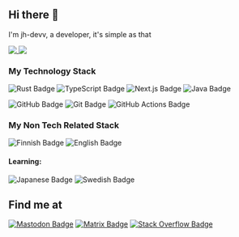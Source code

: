 ## Hi there 👋
I'm jh-devv, a developer, it's simple as that

<a href="">
  <img align="top" src="https://github-readme-stats.vercel.app/api?username=jh-devv&theme=rose_pine&show_icons=true&bg_color=00000000" />
</a>
<a href="">
  <img align="top" src="https://github-readme-stats.vercel.app/api/top-langs/?username=jh-devv&theme=rose_pine&bg_color=00000000&layout=compact&hide=css" />
</a>

### **My Technology Stack**

<!-- Programming Langs-->
![Rust Badge](https://img.shields.io/badge/Rust-000?logo=rust&logoColor=fff&style=for-the-badge)
![TypeScript Badge](https://img.shields.io/badge/TypeScript-3178C6?logo=typescript&logoColor=fff&style=for-the-badge)
![Next.js Badge](https://img.shields.io/badge/Next.js-000?logo=nextdotjs&logoColor=fff&style=for-the-badge)
![Java Badge](https://img.shields.io/badge/java-%23ED8B00.svg?style=for-the-badge&logo=openjdk&logoColor=white)
<!-- Other-->
![GitHub Badge](https://img.shields.io/badge/GitHub-181717?logo=github&logoColor=fff&style=for-the-badge)
![Git Badge](https://img.shields.io/badge/Git-F05032?logo=git&logoColor=fff&style=for-the-badge)
![GitHub Actions Badge](https://img.shields.io/badge/GitHub%20Actions-2088FF?logo=githubactions&logoColor=fff&style=for-the-badge)

### My Non Tech Related Stack

![Finnish Badge](https://img.shields.io/badge/🇫🇮%20Finnish-002F6C?style=for-the-badge)
![English Badge](https://img.shields.io/badge/🇺🇲%20English-B31942?style=for-the-badge)

#### Learning:
![Japanese Badge](https://img.shields.io/badge/🇯🇵%20Japanese-BC002D?style=for-the-badge)
![Swedish Badge](https://img.shields.io/badge/🇸🇪%20Swedish-006AA7?style=for-the-badge)

## Find me at
[![Mastodon Badge](https://img.shields.io/badge/Mastodon-6364FF?logo=mastodon&logoColor=fff&style=for-the-badge)](https://mastodon.social/@jhdevv)
[![Matrix Badge](https://img.shields.io/badge/Matrix-000?logo=matrix&logoColor=fff&style=for-the-badge)](https://matrix.to/#/@jh-devv:matrix.org)
[![Stack Overflow Badge](https://img.shields.io/badge/Stack%20Overflow-F58025?logo=stackoverflow&logoColor=fff&style=for-the-badge)](https://stackoverflow.com/users/22096084/jh-devv)
